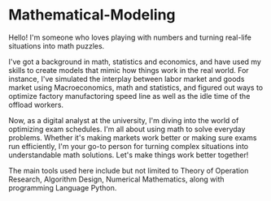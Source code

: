# Mathematical-Modeling
Hello! I'm someone who loves playing with numbers and turning real-life situations into math puzzles. 

I've got a background in math, statistics and economics, and have used my skills to create models that mimic how things work in the real world. For instance, I've simulated the interplay between labor market and goods market using Macroeconomics, math and statistics, and figured out ways to optimize factory manufactoring speed line as well as the idle time of the offload workers.

Now, as a digital analyst at the university, I'm diving into the world of optimizing exam schedules. I'm all about using math to solve everyday problems. Whether it's making markets work better or making sure exams run efficiently, I'm your go-to person for turning complex situations into understandable math solutions. Let's make things work better together!

The main tools used here include but not limited to Theory of Operation Research, Algorithm Design, Numerical Mathematics, along with programming Language Python.





